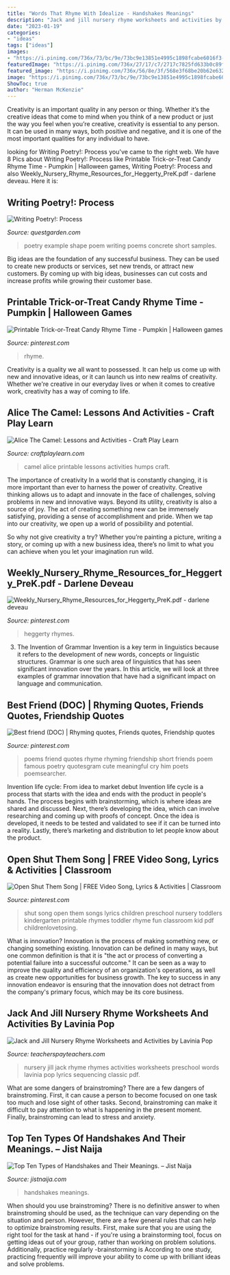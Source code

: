 ```yaml
---
title: "Words That Rhyme With Idealize - Handshakes Meanings"
description: "Jack and jill nursery rhyme worksheets and activities by lavinia pop"
date: "2023-01-19"
categories:
- "ideas"
tags: ["ideas"]
images:
- "https://i.pinimg.com/736x/73/bc/9e/73bc9e13851e4995c1898fcabe6016f3--best-poems-templates.jpg"
featuredImage: "https://i.pinimg.com/736x/27/17/c7/2717c7825fd633b0c89f38968bf9fd8f.jpg"
featured_image: "https://i.pinimg.com/736x/56/8e/3f/568e3f68be20b62e63209ce3517dcd98--halloween-games-adults-halloween-party-games.jpg"
image: "https://i.pinimg.com/736x/73/bc/9e/73bc9e13851e4995c1898fcabe6016f3--best-poems-templates.jpg"
ShowToc: true
author: "Herman McKenzie"
---
```



Creativity is an important quality in any person or thing. Whether it’s the creative ideas that come to mind when you think of a new product or just the way you feel when you’re creative, creativity is essential to any person. It can be used in many ways, both positive and negative, and it is one of the most important qualities for any individual to have.

	

		
looking for Writing Poetry!: Process you've came to the right web. We have 8 Pics about Writing Poetry!: Process like Printable Trick-or-Treat Candy Rhyme Time - Pumpkin | Halloween games, Writing Poetry!: Process and also Weekly_Nursery_Rhyme_Resources_for_Heggerty_PreK.pdf - darlene deveau. Here it is:
		
    
## Writing Poetry!: Process

<img loading=lazy src="http://questgarden.com/121/18/0/110310073430/images/rshand2.jpg" onerror="this.onerror=null;this.src='https://tse1.mm.bing.net/th?id=OIP.zY3Wllt6TysD9OGE9FvyoAAAAA&amp;pid=15.1';" alt="Writing Poetry!: Process">

_Source: questgarden.com_

>poetry example shape poem writing poems concrete short samples. 

	

Big ideas are the foundation of any successful business. They can be used to create new products or services, set new trends, or attract new customers. By coming up with big ideas, businesses can cut costs and increase profits while growing their customer base.

    
## Printable Trick-or-Treat Candy Rhyme Time - Pumpkin | Halloween Games

<img loading=lazy src="https://i.pinimg.com/736x/56/8e/3f/568e3f68be20b62e63209ce3517dcd98--halloween-games-adults-halloween-party-games.jpg" onerror="this.onerror=null;this.src='https://tse3.mm.bing.net/th?id=OIP.FcehR-NB3U4DJGjkDtFN5wDnEs&amp;pid=15.1';" alt="Printable Trick-or-Treat Candy Rhyme Time - Pumpkin | Halloween games">

_Source: pinterest.com_

>rhyme. 

	

Creativity is a quality we all want to possessed. It can help us come up with new and innovative ideas, or it can launch us into new realms of creativity. Whether we're creative in our everyday lives or when it comes to creative work, creativity has a way of coming to life.

    
## Alice The Camel: Lessons And Activities - Craft Play Learn

<img loading=lazy src="https://www.craftplaylearn.com/wp-content/uploads/2020/01/1.png" onerror="this.onerror=null;this.src='https://tse3.mm.bing.net/th?id=OIP.8D7jTbR2VvMNcHYMbjw9XgHaKe&amp;pid=15.1';" alt="Alice The Camel: Lessons and Activities - Craft Play Learn">

_Source: craftplaylearn.com_

>camel alice printable lessons activities humps craft. 

	

The importance of creativity
In a world that is constantly changing, it is more important than ever to harness the power of creativity. Creative thinking allows us to adapt and innovate in the face of challenges, solving problems in new and innovative ways.
Beyond its utility, creativity is also a source of joy. The act of creating something new can be immensely satisfying, providing a sense of accomplishment and pride. When we tap into our creativity, we open up a world of possibility and potential.

So why not give creativity a try? Whether you’re painting a picture, writing a story, or coming up with a new business idea, there’s no limit to what you can achieve when you let your imagination run wild.

    
## Weekly_Nursery_Rhyme_Resources_for_Heggerty_PreK.pdf - Darlene Deveau

<img loading=lazy src="https://i.pinimg.com/736x/27/17/c7/2717c7825fd633b0c89f38968bf9fd8f.jpg" onerror="this.onerror=null;this.src='https://tse3.mm.bing.net/th?id=OIP.WiceMoqPBjEcsae236WqjgHaJl&amp;pid=15.1';" alt="Weekly_Nursery_Rhyme_Resources_for_Heggerty_PreK.pdf - darlene deveau">

_Source: pinterest.com_

>heggerty rhymes. 

	

3. The Invention of Grammar
Invention is a key term in linguistics because it refers to the development of new words, concepts or linguistic structures. Grammar is one such area of linguistics that has seen significant innovation over the years. In this article, we will look at three examples of grammar innovation that have had a significant impact on language and communication.

    
## Best Friend (DOC) | Rhyming Quotes, Friends Quotes, Friendship Quotes

<img loading=lazy src="https://i.pinimg.com/736x/73/bc/9e/73bc9e13851e4995c1898fcabe6016f3--best-poems-templates.jpg" onerror="this.onerror=null;this.src='https://tse4.mm.bing.net/th?id=OIP.CcxZjtnnG5LpHfxcpB9zmwHaJl&amp;pid=15.1';" alt="Best friend (DOC) | Rhyming quotes, Friends quotes, Friendship quotes">

_Source: pinterest.com_

>poems friend quotes rhyme rhyming friendship short friends poem famous poetry quotesgram cute meaningful cry him poets poemsearcher. 

	

Invention life cycle: From idea to market debut
Invention life cycle is a process that starts with the idea and ends with the product in people's hands. The process begins with brainstorming, which is where ideas are shared and discussed. Next, there’s developing the idea, which can involve researching and coming up with proofs of concept. Once the idea is developed, it needs to be tested and validated to see if it can be turned into a reality. Lastly, there’s marketing and distribution to let people know about the product.

    
## Open Shut Them Song | FREE Video Song, Lyrics &amp; Activities | Classroom

<img loading=lazy src="https://i.pinimg.com/736x/f5/de/8e/f5de8eb20e6fdae6eebd3207e7b47b18--open-shut-them-song-kids-video-songs.jpg" onerror="this.onerror=null;this.src='https://tse2.mm.bing.net/th?id=OIP.7GXIUYywwe3pCY_gHy7ccQHaKe&amp;pid=15.1';" alt="Open Shut Them Song | FREE Video Song, Lyrics &amp; Activities | Classroom">

_Source: pinterest.com_

>shut song open them songs lyrics children preschool nursery toddlers kindergarten printable rhymes toddler rhyme fun classroom kid pdf childrenlovetosing. 

	

What is innovation?
Innovation is the process of making something new, or changing something existing. Innovation can be defined in many ways, but one common definition is that it is "the act or process of converting a potential failure into a successful outcome." 
It can be seen as a way to improve the quality and efficiency of an organization's operations, as well as create new opportunities for business growth. 
The key to success in any innovation endeavor is ensuring that the innovation does not detract from the company's primary focus, which may be its core business.

    
## Jack And Jill Nursery Rhyme Worksheets And Activities By Lavinia Pop

<img loading=lazy src="https://ecdn.teacherspayteachers.com/thumbitem/Jack-and-Jill-Nursery-Rhyme-Worksheets-and-Activities-5004947-1583956831/original-5004947-2.jpg" onerror="this.onerror=null;this.src='https://tse2.mm.bing.net/th?id=OIP.tFmfF2oO29hCpqLPUqxdzQAAAA&amp;pid=15.1';" alt="Jack and Jill Nursery Rhyme Worksheets and Activities by Lavinia Pop">

_Source: teacherspayteachers.com_

>nursery jill jack rhyme rhymes activities worksheets preschool words lavinia pop lyrics sequencing classic pdf. 

	

What are some dangers of brainstroming?
There are a few dangers of brainstroming. First, it can cause a person to become focused on one task too much and lose sight of other tasks. Second, brainstroming can make it difficult to pay attention to what is happening in the present moment. Finally, brainstroming can lead to stress and anxiety.

    
## Top Ten Types Of Handshakes And Their Meanings. – Jist Naija

<img loading=lazy src="https://jistnaija.com/wp-content/uploads/2019/03/cytonn-photography-604675-unsplash.jpg" onerror="this.onerror=null;this.src='https://tse1.mm.bing.net/th?id=OIP.HHL72wRuBtnkvqTBLGlg9gHaE8&amp;pid=15.1';" alt="Top Ten Types of Handshakes and Their Meanings. – Jist Naija">

_Source: jistnaija.com_

>handshakes meanings. 

	

When should you use brainstroming?
There is no definitive answer to when brainstroming should be used, as the technique can vary depending on the situation and person. However, there are a few general rules that can help to optimize brainstroming results. First, make sure that you are using the right tool for the task at hand - if you're using a brainstorming tool, focus on getting ideas out of your group, rather than working on problem solutions. Additionally, practice regularly -brainstorming is According to one study, practicing frequently will improve your ability to come up with brilliant ideas and solve problems.

